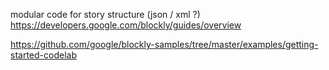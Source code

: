 modular code for story structure (json / xml ?)  
https://developers.google.com/blockly/guides/overview

https://github.com/google/blockly-samples/tree/master/examples/getting-started-codelab
